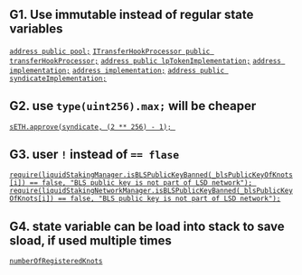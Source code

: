 ## G1. Use immutable instead of regular state variables
[`address public pool;`](https://github.com/code-423n4/2022-11-stakehouse/blob/4b6828e9c807f2f7c569e6d721ca1289f7cf7112/contracts/liquid-staking/GiantLP.sol#L11)
[`ITransferHookProcessor public transferHookProcessor;`](https://github.com/code-423n4/2022-11-stakehouse/blob/4b6828e9c807f2f7c569e6d721ca1289f7cf7112/contracts/liquid-staking/GiantLP.sol#L14)
[`address public lpTokenImplementation;`](https://github.com/code-423n4/2022-11-stakehouse/blob/4b6828e9c807f2f7c569e6d721ca1289f7cf7112/contracts/liquid-staking/LPTokenFactory.sol#L15)
[`address implementation;`](https://github.com/code-423n4/2022-11-stakehouse/blob/4b6828e9c807f2f7c569e6d721ca1289f7cf7112/contracts/liquid-staking/SavETHVaultDeployer.sol#L13)
[`address implementation;`](https://github.com/code-423n4/2022-11-stakehouse/blob/4b6828e9c807f2f7c569e6d721ca1289f7cf7112/contracts/liquid-staking/StakingFundsVaultDeployer.sol#L13)
[`address public syndicateImplementation;`](https://github.com/code-423n4/2022-11-stakehouse/blob/4b6828e9c807f2f7c569e6d721ca1289f7cf7112/contracts/syndicate/SyndicateFactory.sol#L13)

## G2. use `type(uint256).max;` will be cheaper
[`sETH.approve(syndicate, (2 ** 256) - 1); `](https://github.com/code-423n4/2022-11-stakehouse/blob/4b6828e9c807f2f7c569e6d721ca1289f7cf7112/contracts/liquid-staking/LiquidStakingManager.sol#L870)

## G3. user `!` instead of `== flase` 
[`require(liquidStakingManager.isBLSPublicKeyBanned(_blsPublicKeyOfKnots[i]) == false, "BLS public key is not part of LSD network"); `](https://github.com/code-423n4/2022-11-stakehouse/blob/4b6828e9c807f2f7c569e6d721ca1289f7cf7112/contracts/liquid-staking/SavETHVault.sol#L64)
[`require(liquidStakingNetworkManager.isBLSPublicKeyBanned(_blsPublicKeyOfKnots[i]) == false, "BLS public key is not part of LSD network");`](https://github.com/code-423n4/2022-11-stakehouse/blob/4b6828e9c807f2f7c569e6d721ca1289f7cf7112/contracts/liquid-staking/StakingFundsVault.sol#L79)

## G4. state variable can be load into stack to save sload, if used multiple times
[`numberOfRegisteredKnots`](https://github.com/code-423n4/2022-11-stakehouse/blob/4b6828e9c807f2f7c569e6d721ca1289f7cf7112/contracts/syndicate/Syndicate.sol#L189) 
